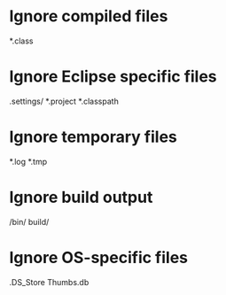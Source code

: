 # Ignore compiled files
*.class

# Ignore Eclipse specific files
.settings/
*.project
*.classpath

# Ignore temporary files
*.log
*.tmp

# Ignore build output
/bin/
build/

# Ignore OS-specific files
.DS_Store
Thumbs.db

